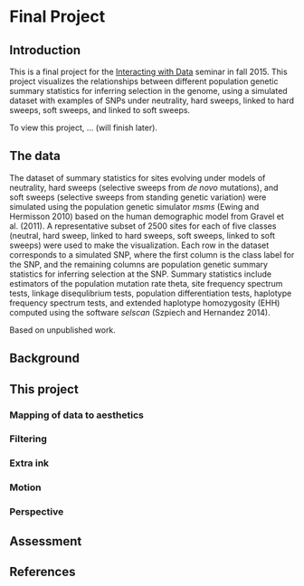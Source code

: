 # Final Project

## Introduction

This is a final project for the [Interacting with Data](https://github.com/Brown-BIOL2430-S04-Fall2015/syllabus) seminar in fall 2015. This project visualizes the relationships between different population genetic summary statistics for inferring selection in the genome, using a simulated dataset with examples of SNPs under neutrality, hard sweeps, linked to hard sweeps, soft sweeps, and linked to soft sweeps.

To view this project, ... (will finish later). 

<!---(embed visualization here or provide instructions on how to view the project).--->

## The data

The dataset of summary statistics for sites evolving under models of neutrality, hard sweeps (selective sweeps from *de novo* mutations), and soft sweeps (selective sweeps from standing genetic variation) were simulated using the population genetic simulator *msms* (Ewing and Hermisson 2010) based on the human demographic model from Gravel et al. (2011). A representative subset of 2500 sites for each of five classes (neutral, hard sweep, linked to hard sweeps, soft sweeps, linked to soft sweeps) were used to make the visualization. Each row in the dataset corresponds to a simulated SNP, where the first column is the class label for the SNP, and the remaining columns are population genetic summary statistics for inferring selection at the SNP. Summary statistics include estimators of the population mutation rate theta, site frequency spectrum tests, linkage disequlibrium tests, population differentiation tests, haplotype frequency spectrum tests, and extended haplotype homozygosity (EHH) computed using the software *selscan* (Szpiech and Hernandez 2014). 

Based on unpublished work.

## Background



<!---Examples of previous visualizations of similar data or processes, if any exist... Include links or add images to markdown document... how were data mapped to aesthetics in these previous approaches? Was there filtering?--->

<!---Shortcomings of previous approaches, or potentially interesting gaps between previous approaches...--->

## This project

### Mapping of data to aesthetics

<!---How will aesthetic attributes ( X / Y / color / shape / size /texture / etc ) will be mapped to the data?--->

### Filtering

<!---Are data filtered? ie in some views are some data not mapped to particular attributes of the image? What is the goal of the filtering?--->

### Extra ink

<!---Are there aesthetic attributes that are not mapped to the data? If so, what purpose do they serve ( redundancy for robustness / improve visual metaphor / but data in context / beauty / etc )?--->

<!---Are any data mapped to more than one aesthetic attribute? Why?--->

### Motion

<!---If motion is used, what purpose does it serve ( metaphor (eg representing motion in real world) / transition continuity between views / etc )--->

### Perspective

<!---To what extent is perspective (eg mappings) controlled by users vs hard coded in advance? How does this project aid in exploration vs exposition?--->

## Assessment

<!---Was the new visualization successful at providing insight that was not possible or more difficult with previous approaches?--->

<!---What are the main limitations of new approach?--->

<!---What are future directions this could go in?--->

## References




